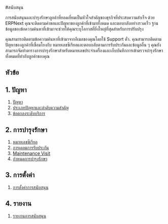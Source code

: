 <!-- add-breadcrumbs -->
#สนับสนุน

การสนับสนุนและบำรุงรักษาลูกค้าที่ยอดเยี่ยมเป็นหัวใจสำคัญของธุรกิจที่ประสบความสำเร็จ ด้วย ERPNext คุณจะติดตามคำขอและปัญหาของลูกค้าที่เข้ามาทั้งหมด และตอบกลับอย่างรวดเร็ว ฐานข้อมูลของข้อความค้นหาที่เข้ามาจะช่วยให้คุณระบุโอกาสที่ยิ่งใหญ่ที่สุดสำหรับการปรับปรุง

คุณสามารถติดตามข้อความค้นหาที่เข้ามาจากอีเมลของคุณโดยใช้ Support
ตั๋ว. คุณสามารถติดตามปัญหาของลูกค้าที่เชื่อมโยงกับ
หมายเลขซีเรียลและตอบกลับตามการรับประกันและข้อมูลอื่น ๆ
คุณยังสามารถจัดทำตารางการบำรุงรักษาสำหรับหมายเลขประจำเครื่องและเก็บบันทึกการเข้าตรวจบำรุงรักษาทั้งหมดที่ทำกับลูกค้าของคุณ

## หัวข้อ

## 1. ปัญหา
1. [ปัญหา](/docs/user/manual/th/support/issue)
1. [ประเภทปัญหาและลำดับความสำคัญ](/docs/user/manual/th/support/issue-type-and-priority)
1. [ข้อตกลงระดับบริการ](/docs/user/manual/th/support/service-level-agreement)

## 2. การบำรุงรักษา
1. [หมายเลขซีเรียล](/docs/user/manual/th/stock/serial-no)
1. [การเคลมการรับประกัน](/docs/user/manual/th/support/warranty-claim)
1. [Maintenance Visit](/docs/user/manual/th/support/maintenance-visit)
1. [กำหนดการบำรุงรักษา](/docs/user/manual/th/support/maintenance-schedule)

## 3. การตั้งค่า
1. [การตั้งค่าการสนับสนุน](/docs/user/manual/th/support/support-settings)

## 4. รายงาน
1. [รายงานการสนับสนุน](/docs/user/manual/th/support/support_reports)
